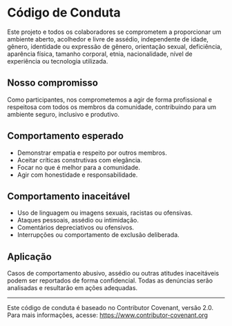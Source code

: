 # Código de Conduta

Este projeto e todos os colaboradores se comprometem a proporcionar um ambiente aberto, acolhedor e livre de assédio, independente de idade, gênero, identidade ou expressão de gênero, orientação sexual, deficiência, aparência física, tamanho corporal, etnia, nacionalidade, nível de experiência ou tecnologia utilizada.

## Nosso compromisso

Como participantes, nos comprometemos a agir de forma profissional e respeitosa com todos os membros da comunidade, contribuindo para um ambiente seguro, inclusivo e produtivo.

## Comportamento esperado

- Demonstrar empatia e respeito por outros membros.
- Aceitar críticas construtivas com elegância.
- Focar no que é melhor para a comunidade.
- Agir com honestidade e responsabilidade.

## Comportamento inaceitável

- Uso de linguagem ou imagens sexuais, racistas ou ofensivas.
- Ataques pessoais, assédio ou intimidação.
- Comentários depreciativos ou ofensivos.
- Interrupções ou comportamento de exclusão deliberada.

## Aplicação

Casos de comportamento abusivo, assédio ou outras atitudes inaceitáveis podem ser reportados de forma confidencial. Todas as denúncias serão analisadas e resultarão em ações adequadas.

---

Este código de conduta é baseado no Contributor Covenant, versão 2.0.  
Para mais informações, acesse: https://www.contributor-covenant.org
